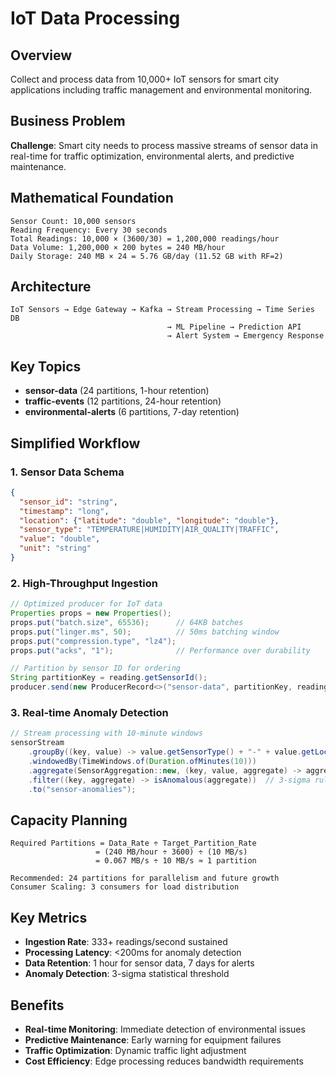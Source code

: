 # IoT Data Processing

## Overview
Collect and process data from 10,000+ IoT sensors for smart city applications including traffic management and environmental monitoring.

## Business Problem
**Challenge**: Smart city needs to process massive streams of sensor data in real-time for traffic optimization, environmental alerts, and predictive maintenance.

## Mathematical Foundation
```
Sensor Count: 10,000 sensors
Reading Frequency: Every 30 seconds
Total Readings: 10,000 × (3600/30) = 1,200,000 readings/hour
Data Volume: 1,200,000 × 200 bytes = 240 MB/hour
Daily Storage: 240 MB × 24 = 5.76 GB/day (11.52 GB with RF=2)
```

## Architecture
```
IoT Sensors → Edge Gateway → Kafka → Stream Processing → Time Series DB
                                   → ML Pipeline → Prediction API
                                   → Alert System → Emergency Response
```

## Key Topics
- **sensor-data** (24 partitions, 1-hour retention)
- **traffic-events** (12 partitions, 24-hour retention)
- **environmental-alerts** (6 partitions, 7-day retention)

## Simplified Workflow

### 1. Sensor Data Schema
```json
{
  "sensor_id": "string",
  "timestamp": "long",
  "location": {"latitude": "double", "longitude": "double"},
  "sensor_type": "TEMPERATURE|HUMIDITY|AIR_QUALITY|TRAFFIC",
  "value": "double",
  "unit": "string"
}
```

### 2. High-Throughput Ingestion
```java
// Optimized producer for IoT data
Properties props = new Properties();
props.put("batch.size", 65536);      // 64KB batches
props.put("linger.ms", 50);          // 50ms batching window
props.put("compression.type", "lz4");
props.put("acks", "1");              // Performance over durability

// Partition by sensor ID for ordering
String partitionKey = reading.getSensorId();
producer.send(new ProducerRecord<>("sensor-data", partitionKey, reading));
```

### 3. Real-time Anomaly Detection
```java
// Stream processing with 10-minute windows
sensorStream
    .groupBy((key, value) -> value.getSensorType() + "-" + value.getLocationHash())
    .windowedBy(TimeWindows.of(Duration.ofMinutes(10)))
    .aggregate(SensorAggregation::new, (key, value, aggregate) -> aggregate.add(value))
    .filter((key, aggregate) -> isAnomalous(aggregate))  // 3-sigma rule
    .to("sensor-anomalies");
```

## Capacity Planning
```
Required Partitions = Data_Rate ÷ Target_Partition_Rate
                   = (240 MB/hour ÷ 3600) ÷ (10 MB/s)
                   = 0.067 MB/s ÷ 10 MB/s ≈ 1 partition

Recommended: 24 partitions for parallelism and future growth
Consumer Scaling: 3 consumers for load distribution
```

## Key Metrics
- **Ingestion Rate**: 333+ readings/second sustained
- **Processing Latency**: <200ms for anomaly detection
- **Data Retention**: 1 hour for sensor data, 7 days for alerts
- **Anomaly Detection**: 3-sigma statistical threshold

## Benefits
- **Real-time Monitoring**: Immediate detection of environmental issues
- **Predictive Maintenance**: Early warning for equipment failures
- **Traffic Optimization**: Dynamic traffic light adjustment
- **Cost Efficiency**: Edge processing reduces bandwidth requirements